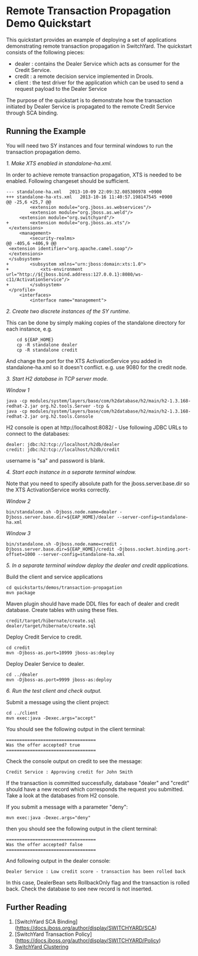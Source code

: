 # Remote Transaction Propagation Demo Quickstart

This quickstart provides an example of deploying a set of applications demonstrating remote transaction propagation in SwitchYard.  The quickstart consists of the following pieces:

* dealer : contains the Dealer Service which acts as consumer for the Credit Service.
* credit : a remote decision service implemented in Drools.  
* client : the test driver for the application which can be used to send a request payload to the Dealer Service

The purpose of the quickstart is to demonstrate how the transaction initiated by Dealer Service is propagated to the remote Credit Service through SCA binding.

## Running the Example

You will need two SY instances and four terminal windows to run the transaction propagation demo.

*1. Make XTS enabled in standalone-ha.xml.*

In order to achieve remote transaction propagation, XTS is needed to be enabled. Following changeset should be sufficient.
```
--- standalone-ha.xml	2013-10-09 22:09:32.085300978 +0900
+++ standalone-ha-xts.xml	2013-10-16 11:40:57.198147545 +0900
@@ -25,6 +25,7 @@
         <extension module="org.jboss.as.webservices"/>
         <extension module="org.jboss.as.weld"/>
     <extension module="org.switchyard"/>
+        <extension module="org.jboss.as.xts"/>
 </extensions>
     <management>
         <security-realms>
@@ -405,6 +406,9 @@
 <extension identifier="org.apache.camel.soap"/>
 </extensions>
 </subsystem>
+        <subsystem xmlns="urn:jboss:domain:xts:1.0">
+            <xts-environment url="http://${jboss.bind.address:127.0.0.1}:8080/ws-c11/ActivationService"/>
+        </subsystem>
 </profile>
     <interfaces>
         <interface name="management">
```

*2. Create two discrete instances of the SY runtime.*

This can be done by simply making copies of the standalone directory for each instance, e.g.
```
    cd ${EAP_HOME}
    cp -R standalone dealer
    cp -R standalone credit
```

And change the port for the XTS ActivationService you added in standalone-ha.xml so it doesn't conflict. e.g. use 9080 for the credit node.

*3. Start H2 database in TCP server mode.*

_Window 1_

    java -cp modules/system/layers/base/com/h2database/h2/main/h2-1.3.168-redhat-2.jar org.h2.tools.Server -tcp &
    java -cp modules/system/layers/base/com/h2database/h2/main/h2-1.3.168-redhat-2.jar org.h2.tools.Console

H2 console is open at http://localhost:8082/ - Use following JDBC URLs to connect to the databases:

    dealer: jdbc:h2:tcp://localhost/h2db/dealer
    credit: jdbc:h2:tcp://localhost/h2db/credit

username is "sa" and password is blank.

*4. Start each instance in a separate terminal window.*

Note that you need to specify absolute path for the jboss.server.base.dir so the XTS ActivationService works correctly.

_Window 2_

    bin/standalone.sh -Djboss.node.name=dealer -Djboss.server.base.dir=${EAP_HOME}/dealer --server-config=standalone-ha.xml

_Window 3_

    bin/standalone.sh -Djboss.node.name=credit -Djboss.server.base.dir=${EAP_HOME}/credit -Djboss.socket.binding.port-offset=1000 --server-config=standalone-ha.xml

*5. In a separate terminal window deploy the dealer and credit applications.*

Build the client and service applications

    cd quickstarts/demos/transaction-propagation
    mvn package

Maven plugin should have made DDL files for each of dealer and credit database. Create tables with using these files.

    credit/target/hibernate/create.sql
    dealer/target/hibernate/create.sql

Deploy Credit Service to credit.

    cd credit
    mvn -Djboss-as.port=10999 jboss-as:deploy

Deploy Dealer Service to dealer.

    cd ../dealer
    mvn -Djboss-as.port=9999 jboss-as:deploy

*6. Run the test client and check output.*

Submit a message using the client project:

    cd ../client
    mvn exec:java -Dexec.args="accept"

You should see the following output in the client terminal:

    ==================================
    Was the offer accepted? true
    ==================================

Check the console output on credit to see the message:

    Credit Service : Approving credit for John Smith

If the transaction is committed successfully, database "dealer" and "credit" should have a new record which corresponds the request you submitted. Take a look at the databases from H2 console.

If you submit a message with a parameter "deny":

    mvn exec:java -Dexec.args="deny"

then you should see the following output in the client terminal:

    ==================================
    Was the offer accepted? false
    ==================================

And following output in the dealer console:

    Dealer Service : Low credit score - transaction has been rolled back

In this case, DealerBean sets RollbackOnly flag and the transaction is rolled back. Check the database to see new record is not inserted.

## Further Reading

1. [SwitchYard SCA Binding] (https://docs.jboss.org/author/display/SWITCHYARD/SCA)
2. [SwitchYard Transaction Policy] (https://docs.jboss.org/author/display/SWITCHYARD/Policy)
2. [SwitchYard Clustering](https://docs.jboss.org/author/display/SWITCHYARD/Clustering)

